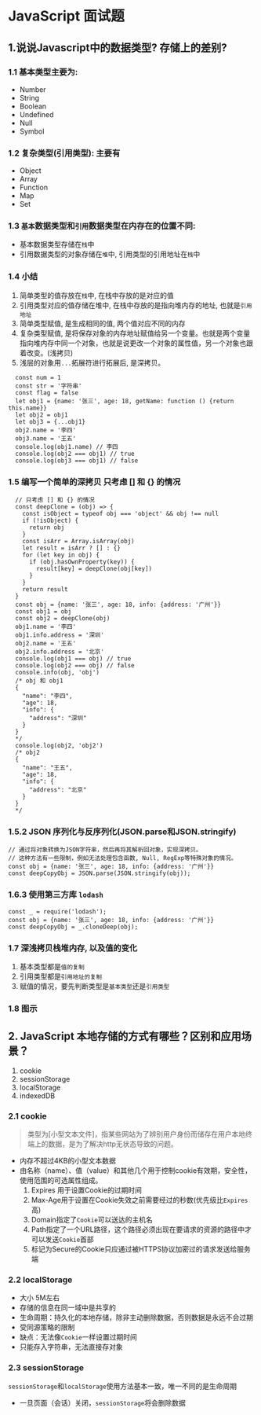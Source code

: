 # JavaScript 面试题
## 1.说说Javascript中的数据类型? 存储上的差别?
### 1.1 基本类型主要为:
- Number
- String
- Boolean
- Undefined
- Null
- Symbol
### 1.2 复杂类型(引用类型): 主要有
- Object
- Array
- Function
- Map
- Set
  
### 1.3 `基本`数据类型和`引用`数据类型在内存在的位置不同: 
- 基本数据类型存储在`栈`中
- 引用数据类型的对象存储在`堆`中, 引用类型的引用地址在`栈`中
### 1.4 小结
1. 简单类型的值存放在`栈`中, 在栈中存放的是对应的值
2. 引用类型对应的值存储在堆中, 在栈中存放的是指向堆内存的地址, 也就是`引用地址`
3. 简单类型赋值, 是生成相同的值, 两个值对应不同的内存
4. 复杂类型赋值, 是将保存对象的内存地址赋值给另一个变量。也就是两个变量指向堆内存中同一个对象，也就是说更改一个对象的属性值，另一个对象也跟着改变。(浅拷贝)
5. 浅层的对象用`...`拓展符进行拓展后, 是深拷贝。
```
  const num = 1
  const str = '字符串'
  const flag = false
  let obj1 = {name: '张三', age: 18, getName: function () {return this.name}}
  let obj2 = obj1
  let obj3 = {...obj1}
  obj2.name = '李四'
  obj3.name = '王五'
  console.log(obj1.name) // 李四
  console.log(obj2 === obj1) // true
  console.log(obj3 === obj1) // false
```
### 1.5 编写一个简单的深拷贝 只考虑 [] 和 {} 的情况
```
  // 只考虑 [] 和 {} 的情况
  const deepClone = (obj) => {
    const isObject = typeof obj === 'object' && obj !== null
    if (!isObject) {
      return obj
    }
    const isArr = Array.isArray(obj)
    let result = isArr ? [] : {}
    for (let key in obj) {
      if (obj.hasOwnProperty(key)) {
        result[key] = deepClone(obj[key])
      }
    }
    return result
  }
  const obj = {name: '张三', age: 18, info: {address: '广州'}}
  const obj1 = obj
  const obj2 = deepClone(obj)
  obj1.name = '李四'
  obj1.info.address = '深圳'
  obj2.name = '王五'
  obj2.info.address = '北京'
  console.log(obj1 === obj) // true
  console.log(obj2 === obj) // false
  console.info(obj, 'obj') 
  /* obj 和 obj1
  {
    "name": "李四",
    "age": 18,
    "info": {
      "address": "深圳"
    }
  }
  */
  console.log(obj2, 'obj2')
  /* obj2
  {
    "name": "王五",
    "age": 18,
    "info": {
      "address": "北京"
    }
  }
  */
```
### 1.5.2  JSON 序列化与反序列化(JSON.parse和JSON.stringify)
```
// 通过将对象转换为JSON字符串，然后再将其解析回对象，实现深拷贝。
// 这种方法有一些限制，例如无法处理包含函数, Null, RegExp等特殊对象的情况。
const obj = {name: '张三', age: 18, info: {address: '广州'}}
const deepCopyObj = JSON.parse(JSON.stringify(obj));
```

### 1.6.3  使用第三方库 `lodash`
```
const _ = require('lodash');
const obj = {name: '张三', age: 18, info: {address: '广州'}}
const deepCopyObj = _.cloneDeep(obj);
```

### 1.7 深浅拷贝栈堆内存, 以及值的变化
1. 基本类型都是`值的复制`
2. 引用类型都是`引用地址的复制`
3. 赋值的情况，要先判断类型是`基本类型`还是`引用类型`
### 1.8 图示

<ImgShow :url="clonePng" />

## 2. JavaScript 本地存储的方式有哪些？区别和应用场景？
1. cookie
2. sessionStorage
3. localStorage
4. indexedDB
  
### 2.1 cookie
> 类型为[小型文本文件]，指某些网站为了辨别用户身份而储存在用户本地终端上的数据，是为了解决http无状态导致的问题。
- 内存不超过4KB的小型文本数据
- 由名称（name）、值（value）和其他几个用于控制cookie有效期，安全性，使用范围的可选属性组成。
  1. Expires 用于设置Cookie的过期时间
  2. Max-Age用于设置在Cookie失效之前需要经过的秒数(优先级比`Expires`高)
  3. Domain指定了`Cookie`可以送达的主机名
  4. Path指定了一个URL路径，这个路径必须出现在要请求的资源的路径中才可以发送`Cookie`首部
  5. 标记为Secure的Cookie只应通过被HTTPS协议加密过的请求发送给服务端

### 2.2 localStorage
- 大小 5M左右
- 存储的信息在同一域中是共享的
- 生命周期：持久化的本地存储，除非主动删除数据，否则数据是永远不会过期
- 受同源策略的限制
- 缺点：无法像`Cookie`一样设置过期时间
- 只能存入字符串，无法直接存对象

### 2.3 sessionStorage
`sessionStorage`和`localStorage`使用方法基本一致，唯一不同的是生命周期

- 一旦页面（会话）关闭，`sessionStorage`将会删除数据

<script lang="ts" setup>
import clonePng from './images/clone.png'
import ImgShow from './components/imgShow.vue'
</script>